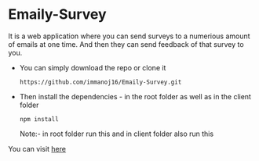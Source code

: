 # Emaily-Survey

It is a web application where you can send surveys to a numerious amount of emails at one time. And then they can send feedback of that survey to you.

  * You can simply download the repo or clone it
    
    `https://github.com/immanoj16/Emaily-Survey.git`
  * Then install the dependencies - in the root folder as well as in the client folder
    
    `npm install`
    
    Note:- in root folder run this and in client folder also run this


You can visit [here](https://blooming-crag-83084.herokuapp.com/)
